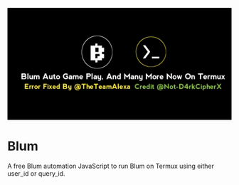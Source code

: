 ![cover](cover.png)

# Blum
A free Blum automation JavaScript to run Blum on Termux using either user_id or query_id.
